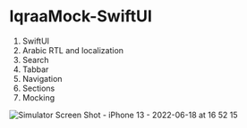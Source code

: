 # IqraaMock-SwiftUI

1. SwiftUI
2. Arabic RTL and localization
3. Search
4. Tabbar
5. Navigation
6. Sections
7. Mocking

![Simulator Screen Shot - iPhone 13 - 2022-06-18 at 16 52 15](https://user-images.githubusercontent.com/2632226/174441642-24918513-9bc4-4ba0-87ef-e7215da3fdb2.png)
